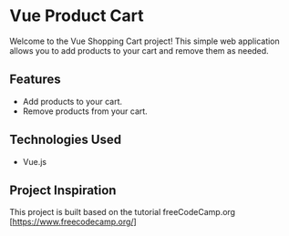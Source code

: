 # Vue Product Cart

Welcome to the Vue Shopping Cart project! This simple web application allows you to add products to your cart and remove them as needed.


## Features

- Add products to your cart.
- Remove products from your cart.

## Technologies Used

- Vue.js

## Project Inspiration
This project is built based on the tutorial freeCodeCamp.org [https://www.freecodecamp.org/]
